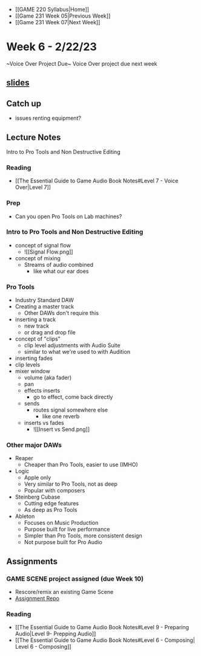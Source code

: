 - [[GAME 220 Syllabus|Home]]
- [[Game 231 Week 05|Previous Week]]
- [[Game 231 Week 07|Next Week]]

# Week 6 - 2/22/23
~Voice Over Project Due~
Voice Over project due next week

## [slides](slides/week6.html)

## Catch up
- issues renting equipment?

## Lecture Notes
Intro to Pro Tools and Non Destructive Editing

### Reading 
- [[The Essential Guide to Game Audio Book Notes#Level 7 - Voice Over|Level 7]]

### Prep
- Can you open Pro Tools on Lab machines?

### Intro to Pro Tools and Non Destructive Editing
- concept of signal flow
	- ![[Signal Flow.png]]
- concept of mixing
	- Streams of audio combined
		- like what our ear does

### Pro Tools
- Industry Standard DAW
- Creating a master track
	- Other DAWs don't require this
- inserting a track
	- new track
	- or drag and drop file
- concept of "clips"
	- clip level adjustments with Audio Suite
	- similar to what we're used to with Audition
- inserting fades
- clip levels
- mixer window
	- volume (aka fader)
	- pan
	- effects inserts
		- go to effect, come back directly
	- sends
		- routes signal somewhere else
			- like one reverb
	- inserts vs fades
		- ![[Insert vs Send.png]]
		
### Other major DAWs
- Reaper 
	- Cheaper than Pro Tools, easier to use (IMHO)
- Logic
	- Apple only
	- Very similar to Pro Tools, not as deep
	- Popular with composers
- Steinberg Cubase
	- Cutting edge features
	- As deep as Pro Tools
- Ableton
	- Focuses on Music Production
	- Purpose built for live performance
	- Simpler than Pro Tools, more consistent design
	- Not purpose built for Pro Audio
	
## Assignments
### GAME SCENE project assigned (due Week 10)
- Rescore/remix an existing Game Scene
- [Assignment Repo](https://github.com/APUGames/Game-220-Project-1)

### Reading
- [[The Essential Guide to Game Audio Book Notes#Level 9 - Preparing Audio|Level 9- Prepping Audio]]
- [[The Essential Guide to Game Audio Book Notes#Level 6 - Composing| Level 6 - Composing]]
